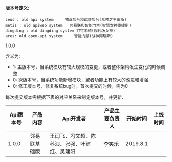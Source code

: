 #### 版本号定义:
```
zeus : old api system     物业后台和运营后台(众神之王宙斯)
metis : old apiweb system   邻易联和智能门禁(智慧女神墨提斯)
dingding : old dingding system 钉钉系统(现代版女神)
ares: old open-api system     智能门禁(战神阿瑞斯)
```
1.0.0

含义为:
- 1: 主版本号，当系统模块有较大规模的变更，或者整体架构发生变化的时候调整
- 0: 次版本号，当系统功能新增模块，或者功能上有较大的改进和增强
- 0: 修正版本号，修复系统bug时。首次提交的时候，需为0

每次提交版本需根据下表的对应关系来制定版本号，并更新.

Api版本号 | 产品内容 | Api开发者 | 产品主要负责人 | 开始时间 | 上线时间
--- | --- | --- | --- | --- | ---
1.0.0  | 邻易联基础版 | 王闫飞、冯文超、陈科浪、张强、叶建红、吴建阳 | 李笑乐 | 2019.8.1 | 